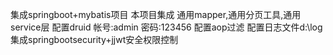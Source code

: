 集成springboot+mybatis项目
本项目集成 通用mapper,通用分页工具,通用service层
配置druid 帐号:admin 密码:123456
配置aop过滤
配置日志文件d:\log
集成springbootsecurity+jjwt安全权限控制